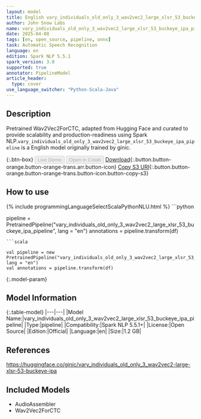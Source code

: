 ```yaml
---
layout: model
title: English vary_individuals_old_only_3_wav2vec2_large_xlsr_53_buckeye_ipa_pipeline pipeline Wav2Vec2ForCTC from ginic
author: John Snow Labs
name: vary_individuals_old_only_3_wav2vec2_large_xlsr_53_buckeye_ipa_pipeline
date: 2025-04-08
tags: [en, open_source, pipeline, onnx]
task: Automatic Speech Recognition
language: en
edition: Spark NLP 5.5.1
spark_version: 3.0
supported: true
annotator: PipelineModel
article_header:
  type: cover
use_language_switcher: "Python-Scala-Java"
---
```


## Description

Pretrained Wav2Vec2ForCTC, adapted from Hugging Face and curated to provide scalability and production-readiness using Spark NLP.`vary_individuals_old_only_3_wav2vec2_large_xlsr_53_buckeye_ipa_pipeline` is a English model originally trained by ginic.

{:.btn-box}
<button class="button button-orange" disabled>Live Demo</button>
<button class="button button-orange" disabled>Open in Colab</button>
[Download](https://s3.amazonaws.com/auxdata.johnsnowlabs.com/public/models/vary_individuals_old_only_3_wav2vec2_large_xlsr_53_buckeye_ipa_pipeline_en_5.5.1_3.0_1744100772660.zip){:.button.button-orange.button-orange-trans.arr.button-icon}
[Copy S3 URI](s3://auxdata.johnsnowlabs.com/public/models/vary_individuals_old_only_3_wav2vec2_large_xlsr_53_buckeye_ipa_pipeline_en_5.5.1_3.0_1744100772660.zip){:.button.button-orange.button-orange-trans.button-icon.button-copy-s3}

## How to use



<div class="tabs-box" markdown="1">
{% include programmingLanguageSelectScalaPythonNLU.html %}
```python

pipeline = PretrainedPipeline("vary_individuals_old_only_3_wav2vec2_large_xlsr_53_buckeye_ipa_pipeline", lang = "en")
annotations =  pipeline.transform(df)   

```
```scala

val pipeline = new PretrainedPipeline("vary_individuals_old_only_3_wav2vec2_large_xlsr_53_buckeye_ipa_pipeline", lang = "en")
val annotations = pipeline.transform(df)

```
</div>

{:.model-param}
## Model Information

{:.table-model}
|---|---|
|Model Name:|vary_individuals_old_only_3_wav2vec2_large_xlsr_53_buckeye_ipa_pipeline|
|Type:|pipeline|
|Compatibility:|Spark NLP 5.5.1+|
|License:|Open Source|
|Edition:|Official|
|Language:|en|
|Size:|1.2 GB|

## References

https://huggingface.co/ginic/vary_individuals_old_only_3_wav2vec2-large-xlsr-53-buckeye-ipa

## Included Models

- AudioAssembler
- Wav2Vec2ForCTC